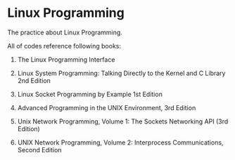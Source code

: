 # Linux Programming

The practice about Linux Programming.

All of codes reference following books:

1. The Linux Programming Interface

2. Linux System Programming: Talking Directly to the Kernel and C Library 2nd Edition

3. Linux Socket Programming by Example 1st Edition

4. Advanced Programming in the UNIX Environment, 3rd Edition

5. Unix Network Programming, Volume 1: The Sockets Networking API (3rd Edition)

6. UNIX Network Programming, Volume 2: Interprocess Communications, Second Edition
